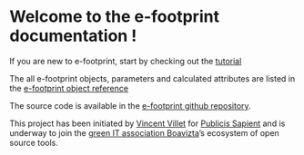 # Welcome to the e-footprint documentation !

If you are new to e-footprint, start by checking out the [tutorial](tutorial.md)

The all e-footprint objects, parameters and calculated attributes are listed in the [e-footprint object reference](object_reference.md) 

The source code is available in the [e-footprint github repository](https://github.com/publicissapient-france/e-footprint).

This project has been initiated by [Vincent Villet](mailto:vincent.villet@publicissapient.com) for <a href="https://www.publicissapient.com/" target="_blank">Publicis Sapient</a> and is underway to join the <a href="https://www.boavizta.org/en" target="_blank">green IT association Boavizta</a>’s ecosystem of open source tools. 